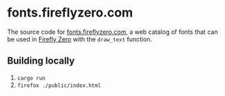 # fonts.fireflyzero.com

The source code for [fonts.fireflyzero.com](https://fonts.fireflyzero.com/), a web catalog of fonts that can be used in [Firefly Zero](https://fireflyzero.com/) with the `draw_text` function.

## Building locally

1. `cargo run`
1. `firefox ./public/index.html`
